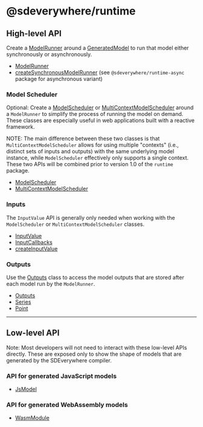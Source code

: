 # @sdeverywhere/runtime

## High-level API

Create a [ModelRunner](interfaces/ModelRunner.md) around a
[GeneratedModel](types/GeneratedModel.md) to run that model either synchronously
or asynchronously.

- [ModelRunner](interfaces/ModelRunner.md)
- [createSynchronousModelRunner](functions/createSynchronousModelRunner.md) (see `@sdeverywhere/runtime-async` package for asynchronous variant)

### Model Scheduler

Optional: Create a [ModelScheduler](classes/ModelScheduler.md) or
[MultiContextModelScheduler](classes/MultiContextModelScheduler.md)
around a `ModelRunner` to simplify the process of running the model on demand.
These classes are especially useful in web applications built with a reactive framework.

NOTE: The main difference between these two classes is that `MultiContextModelScheduler`
allows for using multiple "contexts" (i.e., distinct sets of inputs and outputs) with
the same underlying model instance, while `ModelScheduler` effectively only supports a
single context. These two APIs will be combined prior to version 1.0 of the `runtime`
package.

- [ModelScheduler](classes/ModelScheduler.md)
- [MultiContextModelScheduler](classes/MultiContextModelScheduler.md)

### Inputs

The `InputValue` API is generally only needed when working with the `ModelScheduler` or
`MultiContextModelScheduler` classes.

- [InputValue](interfaces/InputValue.md)
- [InputCallbacks](interfaces/InputCallbacks.md)
- [createInputValue](functions/createInputValue.md)

### Outputs

Use the [Outputs](classes/Outputs.md) class to access the model outputs that are stored after
each model run by the `ModelRunner`.

- [Outputs](classes/Outputs.md)
- [Series](classes/Series.md)
- [Point](interfaces/Point.md)

---

## Low-level API

Note: Most developers will not need to interact with these low-level APIs directly.
These are exposed only to show the shape of models that are generated by the SDEverywhere compiler.

### API for generated JavaScript models

- [JsModel](interfaces/JsModel.md)

### API for generated WebAssembly models

- [WasmModule](interfaces/WasmModule.md)

